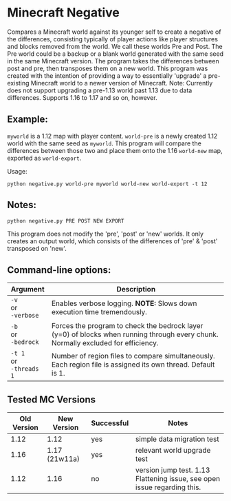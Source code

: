 # Minecraft Negative

Compares a Minecraft world against its younger self to create a negative of the differences, consisting typically of player actions like player structures and blocks removed from the world. We call these worlds Pre and Post. The Pre world could be a backup or a blank world generated with the same seed in the same Minecraft version. The program takes the differences between post and pre, then transposes them on a new world. This program was created with the intention of providing a way to essentially 'upgrade' a pre-existing Minecraft world to a newer version of Minecraft. Note: Currently does not support upgrading a pre-1.13 world past 1.13 due to data differences. Supports 1.16 to 1.17 and so on, however.

## Example:

`myworld` is a 1.12 map with player content. `world-pre` is a newly created 1.12 world with the same seed as `myworld`. This program will compare the differences between those two and place them onto the 1.16 `world-new` map, exported as `world-export`.

Usage:
```
python negative.py world-pre myworld world-new world-export -t 12
```

## Notes:

```
python negative.py PRE POST NEW EXPORT
```

This program does not modify the 'pre', 'post' or 'new' worlds. It only creates an output world, which consists of the differences of 'pre' & 'post' transposed on 'new'.

## Command-line options:

| Argument | Description |
| --- | --- |
| `-v`<br/> or<br/> `-verbose` | Enables verbose logging. **NOTE:** Slows down execution time tremendously. |
| `-b`<br/> or<br/> `-bedrock` | Forces the program to check the bedrock layer (y=0) of blocks when running through every chunk. Normally excluded for efficiency. |
| `-t 1`<br/> or<br/> `-threads 1` | Number of region files to compare simultaneously. Each region file is assigned its own thread. Default is 1.  |

## Tested MC Versions

| Old Version | New Version | Successful | Notes |
| --- | --- | --- | --- |
| 1.12 | 1.12 | yes | simple data migration test |
| 1.16 | 1.17 (21w11a) | yes | relevant world upgrade test |
| 1.12 | 1.16 | no | version jump test. 1.13 Flattening issue, see open issue regarding this. |
